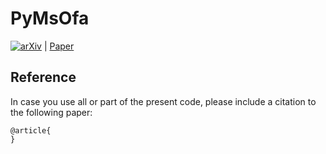 # PyMsOfa
[![arXiv](https://img.shields.io/badge/arxiv-2200.0000-b31b1b.svg)](https://arxiv.org/abs/2200.0000) | [Paper](https://www.baidu.com) 




## Reference
In case you use all or part of the present code, please include a citation to the following paper:

```
@article{
}
```
